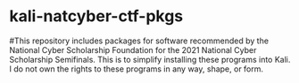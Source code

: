 # kali-natcyber-ctf-pkgs
#This repository includes packages for software recommended by the National Cyber Scholarship Foundation for the 2021 National Cyber Scholarship Semifinals. This is to simplify installing these programs into Kali. I do not own the rights to these programs in any way, shape, or form.
